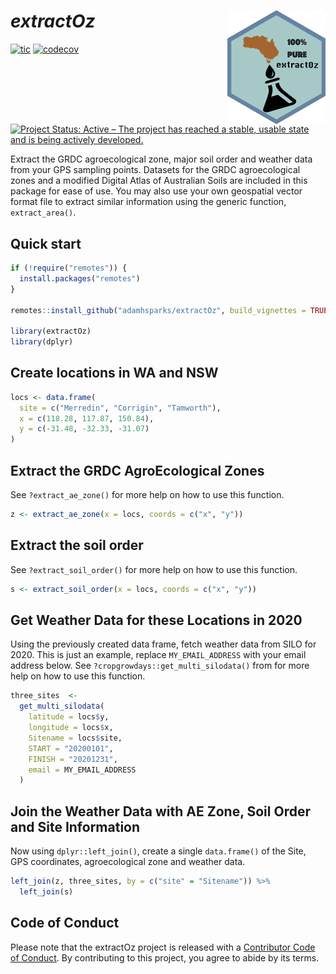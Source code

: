 
# _extractOz_ <img src="man/figures/logo.png" align="right" />

<!-- badges: start -->
[![tic](https://github.com/adamhsparks/extractOz/workflows/tic/badge.svg?branch=main)](https://github.com/adamhsparks/extractOz/actions)
[![codecov](https://codecov.io/gh/adamhsparks/extractoz/branch/main/graph/badge.svg?token=PBtL3rNIYb)](https://codecov.io/gh/adamhsparks/extractoz)
[![Project Status: Active – The project has reached a stable, usable state and is being actively developed.](https://www.repostatus.org/badges/latest/active.svg)](https://www.repostatus.org/#active)
<!-- badges: end -->

Extract the GRDC agroecological zone, major soil order and weather data from your GPS sampling points.
Datasets for the GRDC agroecological zones and a modified Digital Atlas of Australian Soils are included in this package for ease of use.
You may also use your own geospatial vector format file to extract similar information using the generic function, `extract_area()`.

## Quick start

```r
if (!require("remotes")) {
  install.packages("remotes")
}

remotes::install_github("adamhsparks/extractOz", build_vignettes = TRUE)

library(extractOz)
library(dplyr)
```

## Create locations in WA and NSW

```r
locs <- data.frame(
  site = c("Merredin", "Corrigin", "Tamworth"),
  x = c(118.28, 117.87, 150.84),
  y = c(-31.48, -32.33, -31.07)
)
```

## Extract the GRDC AgroEcological Zones

See `?extract_ae_zone()` for more help on how to use this function.

```r
z <- extract_ae_zone(x = locs, coords = c("x", "y"))
```

## Extract the soil order

See `?extract_soil_order()` for more help on how to use this function.

```r
s <- extract_soil_order(x = locs, coords = c("x", "y"))
```

## Get Weather Data for these Locations in 2020

Using the previously created data frame, fetch weather data from SILO for 2020.
This is just an example, replace `MY_EMAIL_ADDRESS` with your email address below.
See `?cropgrowdays::get_multi_silodata()` from for more help on how to use this function.

```r
three_sites  <-
  get_multi_silodata(
    latitude = locs$y,
    longitude = locs$x,
    Sitename = locs$site,
    START = "20200101",
    FINISH = "20201231",
    email = MY_EMAIL_ADDRESS
  )
```

## Join the Weather Data with AE Zone, Soil Order and Site Information

Now using `dplyr::left_join()`, create a single `data.frame()` of the Site, GPS coordinates, agroecological zone and weather data.

```r
left_join(z, three_sites, by = c("site" = "Sitename")) %>% 
  left_join(s)
```

## Code of Conduct

Please note that the extractOz project is released with a [Contributor Code of Conduct](https://contributor-covenant.org/version/2/0/CODE_OF_CONDUCT.html). By contributing to this project, you agree to abide by its terms.
